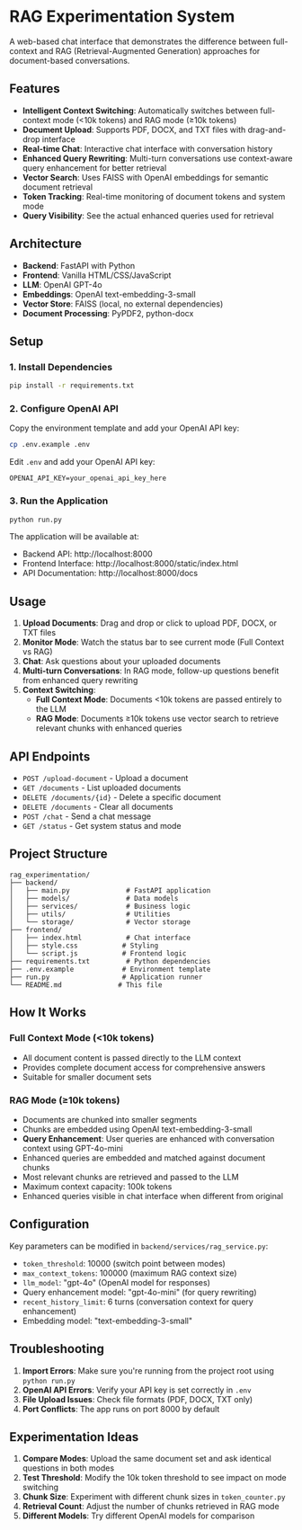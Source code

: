 # RAG Experimentation System

A web-based chat interface that demonstrates the difference between full-context and RAG (Retrieval-Augmented Generation) approaches for document-based conversations.

## Features

- **Intelligent Context Switching**: Automatically switches between full-context mode (<10k tokens) and RAG mode (≥10k tokens)
- **Document Upload**: Supports PDF, DOCX, and TXT files with drag-and-drop interface
- **Real-time Chat**: Interactive chat interface with conversation history
- **Enhanced Query Rewriting**: Multi-turn conversations use context-aware query enhancement for better retrieval
- **Vector Search**: Uses FAISS with OpenAI embeddings for semantic document retrieval
- **Token Tracking**: Real-time monitoring of document tokens and system mode
- **Query Visibility**: See the actual enhanced queries used for retrieval

## Architecture

- **Backend**: FastAPI with Python
- **Frontend**: Vanilla HTML/CSS/JavaScript
- **LLM**: OpenAI GPT-4o
- **Embeddings**: OpenAI text-embedding-3-small
- **Vector Store**: FAISS (local, no external dependencies)
- **Document Processing**: PyPDF2, python-docx

## Setup

### 1. Install Dependencies

```bash
pip install -r requirements.txt
```

### 2. Configure OpenAI API

Copy the environment template and add your OpenAI API key:

```bash
cp .env.example .env
```

Edit `.env` and add your OpenAI API key:
```
OPENAI_API_KEY=your_openai_api_key_here
```

### 3. Run the Application

```bash
python run.py
```

The application will be available at:
- Backend API: http://localhost:8000
- Frontend Interface: http://localhost:8000/static/index.html
- API Documentation: http://localhost:8000/docs

## Usage

1. **Upload Documents**: Drag and drop or click to upload PDF, DOCX, or TXT files
2. **Monitor Mode**: Watch the status bar to see current mode (Full Context vs RAG)
3. **Chat**: Ask questions about your uploaded documents
4. **Multi-turn Conversations**: In RAG mode, follow-up questions benefit from enhanced query rewriting
5. **Context Switching**: 
   - **Full Context Mode**: Documents <10k tokens are passed entirely to the LLM
   - **RAG Mode**: Documents ≥10k tokens use vector search to retrieve relevant chunks with enhanced queries

## API Endpoints

- `POST /upload-document` - Upload a document
- `GET /documents` - List uploaded documents
- `DELETE /documents/{id}` - Delete a specific document
- `DELETE /documents` - Clear all documents
- `POST /chat` - Send a chat message
- `GET /status` - Get system status and mode

## Project Structure

```
rag_experimentation/
├── backend/
│   ├── main.py              # FastAPI application
│   ├── models/              # Data models
│   ├── services/            # Business logic
│   ├── utils/               # Utilities
│   └── storage/             # Vector storage
├── frontend/
│   ├── index.html           # Chat interface
│   ├── style.css           # Styling
│   └── script.js           # Frontend logic
├── requirements.txt         # Python dependencies
├── .env.example            # Environment template
├── run.py                  # Application runner
└── README.md              # This file
```

## How It Works

### Full Context Mode (<10k tokens)
- All document content is passed directly to the LLM context
- Provides complete document access for comprehensive answers
- Suitable for smaller document sets

### RAG Mode (≥10k tokens)
- Documents are chunked into smaller segments
- Chunks are embedded using OpenAI text-embedding-3-small
- **Query Enhancement**: User queries are enhanced with conversation context using GPT-4o-mini
- Enhanced queries are embedded and matched against document chunks
- Most relevant chunks are retrieved and passed to the LLM
- Maximum context capacity: 100k tokens
- Enhanced queries visible in chat interface when different from original

## Configuration

Key parameters can be modified in `backend/services/rag_service.py`:

- `token_threshold`: 10000 (switch point between modes)
- `max_context_tokens`: 100000 (maximum RAG context size)
- `llm_model`: "gpt-4o" (OpenAI model for responses)
- Query enhancement model: "gpt-4o-mini" (for query rewriting)
- `recent_history_limit`: 6 turns (conversation context for query enhancement)
- Embedding model: "text-embedding-3-small"

## Troubleshooting

1. **Import Errors**: Make sure you're running from the project root using `python run.py`
2. **OpenAI API Errors**: Verify your API key is set correctly in `.env`
3. **File Upload Issues**: Check file formats (PDF, DOCX, TXT only)
4. **Port Conflicts**: The app runs on port 8000 by default

## Experimentation Ideas

1. **Compare Modes**: Upload the same document set and ask identical questions in both modes
2. **Test Threshold**: Modify the 10k token threshold to see impact on mode switching
3. **Chunk Size**: Experiment with different chunk sizes in `token_counter.py`
4. **Retrieval Count**: Adjust the number of chunks retrieved in RAG mode
5. **Different Models**: Try different OpenAI models for comparison